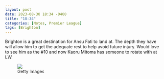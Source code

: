 ```yaml
---
layout: post
date: 2023-08-30 18:34 -0400
title: "18:34"
categories: [Notes, Premier League]
tags: [Brighton]
---
```


Brighton is a great destination for Ansu Fati to land at. The depth they have will allow him to get the adequate rest to help avoid future injury. Would love to see him as the #10 and now Kaoru Mitoma has someone to rotate with at LW.

<figure>
    <img src="https://i.imgur.com/xQXxhkc.jpg">
    <figcaption>Getty Images</figcaption>
</figure> 


